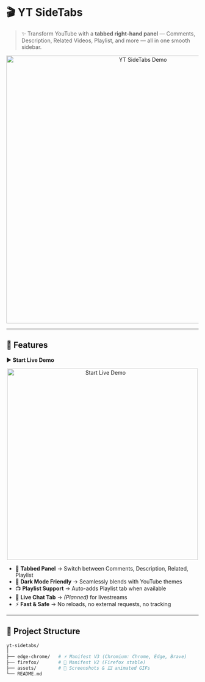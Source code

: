 # 🎬 YT SideTabs  

> ✨ Transform YouTube with a **tabbed right-hand panel** — Comments, Description, Related Videos, Playlist, and more — all in one smooth sidebar.  

<p align="center">
  <img src="assets/demo.gif" alt="YT SideTabs Demo" width="700px">
</p>  

---

## 🚀 Features  

▶️ **Start Live Demo**  
<p align="center">
  <img src="assets/start-live.gif" alt="Start Live Demo" width="500px">
</p>  

- 📑 **Tabbed Panel** → Switch between Comments, Description, Related, Playlist  
- 🎨 **Dark Mode Friendly** → Seamlessly blends with YouTube themes  
- 📺 **Playlist Support** → Auto-adds Playlist tab when available  
- 💬 **Live Chat Tab** → *(Planned)* for livestreams  
- ⚡ **Fast & Safe** → No reloads, no external requests, no tracking  

---

## 📂 Project Structure  

```bash
yt-sidetabs/
│
├── edge-chrome/   # ⚡ Manifest V3 (Chromium: Chrome, Edge, Brave)
├── firefox/       # 🦊 Manifest V2 (Firefox stable)
├── assets/        # 📸 Screenshots & 🎞️ animated GIFs
└── README.md
